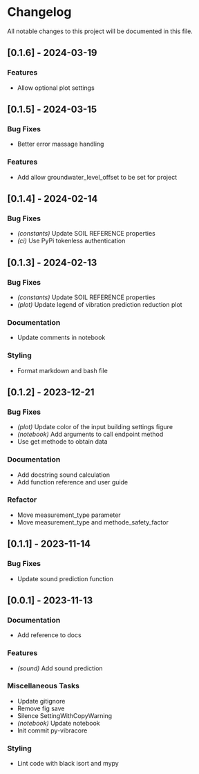# Changelog

All notable changes to this project will be documented in this file.

## [0.1.6] - 2024-03-19

### Features

- Allow optional plot settings

## [0.1.5] - 2024-03-15

### Bug Fixes

- Better error massage handling

### Features

- Add allow groundwater_level_offset to be set for project

## [0.1.4] - 2024-02-14

### Bug Fixes

- *(constants)* Update SOIL REFERENCE properties
- *(ci)* Use PyPi tokenless authentication

## [0.1.3] - 2024-02-13

### Bug Fixes

- *(constants)* Update SOIL REFERENCE properties
- *(plot)* Update legend of vibration prediction reduction plot

### Documentation

- Update comments in notebook

### Styling

- Format markdown and bash file

## [0.1.2] - 2023-12-21

### Bug Fixes

- *(plot)* Update color of the input building settings figure
- *(notebook)* Add arguments to call endpoint method
- Use get methode to obtain data

### Documentation

- Add docstring sound calculation
- Add function reference and user guide

### Refactor

- Move measurement_type parameter
- Move measurement_type and methode_safety_factor

## [0.1.1] - 2023-11-14

### Bug Fixes

- Update sound prediction function

## [0.0.1] - 2023-11-13

### Documentation

- Add reference to docs

### Features

- *(sound)* Add sound prediction

### Miscellaneous Tasks

- Update gitignore
- Remove fig save
- Silence SettingWithCopyWarning
- *(notebook)* Update notebook
- Init commit py-vibracore

### Styling

- Lint code with black isort and mypy

<!-- CEMS BV. -->
